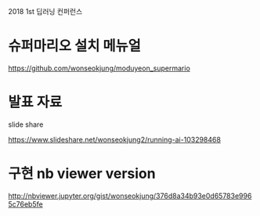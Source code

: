 2018 1st 딥러닝 컨퍼런스 





# 슈퍼마리오 설치 메뉴얼

https://github.com/wonseokjung/moduyeon_supermario

# 발표 자료

slide share 

https://www.slideshare.net/wonseokjung2/running-ai-103298468

# 구현 nb viewer version

http://nbviewer.jupyter.org/gist/wonseokjung/376d8a34b93e0d65783e9965c76eb5fe

